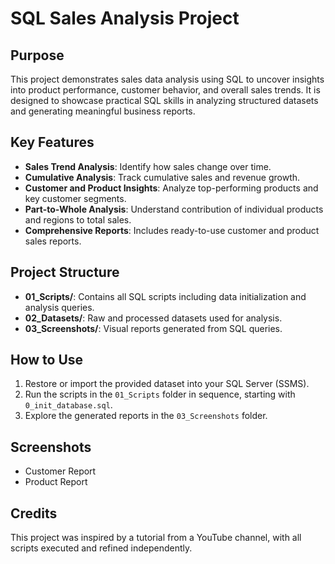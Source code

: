 # SQL Sales Analysis Project

## Purpose
This project demonstrates sales data analysis using SQL to uncover insights into product performance, customer behavior, and overall sales trends. It is designed to showcase practical SQL skills in analyzing structured datasets and generating meaningful business reports.

## Key Features
- **Sales Trend Analysis**: Identify how sales change over time.
- **Cumulative Analysis**: Track cumulative sales and revenue growth.
- **Customer and Product Insights**: Analyze top-performing products and key customer segments.
- **Part-to-Whole Analysis**: Understand contribution of individual products and regions to total sales.
- **Comprehensive Reports**: Includes ready-to-use customer and product sales reports.

## Project Structure
- **01_Scripts/**: Contains all SQL scripts including data initialization and analysis queries.
- **02_Datasets/**: Raw and processed datasets used for analysis.
- **03_Screenshots/**: Visual reports generated from SQL queries.

## How to Use
1. Restore or import the provided dataset into your SQL Server (SSMS).
2. Run the scripts in the `01_Scripts` folder in sequence, starting with `0_init_database.sql`.
3. Explore the generated reports in the `03_Screenshots` folder.

## Screenshots
- Customer Report  
- Product Report  

## Credits
This project was inspired by a tutorial from a YouTube channel, with all scripts executed and refined independently.
